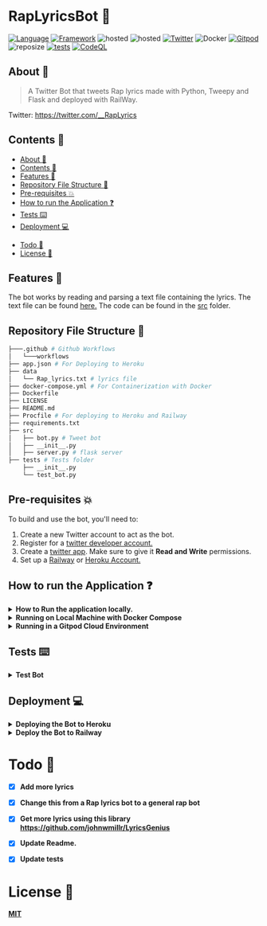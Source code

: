# RapLyricsBot :robot:

[![Language](https://img.shields.io/badge/Python-darkblue.svg?style=flat&logo=python&logoColor=white)](https://www.python.org)
[![Framework](https://img.shields.io/badge/Flask-darkgreen.svg?style=flat&logo=flask&logoColor=white)](https://github.com/Nneji123/Raplyricsbot)
![hosted](https://img.shields.io/badge/Railway-430098?style=flat&logo=railway&logoColor=white)
![hosted](https://img.shields.io/badge/Heroku-430098?style=flat&logo=heroku&logoColor=white)
[![Twitter](https://img.shields.io/badge/Twitter-blue.svg?style=flat&logo=twitter&logoColor=white)](https://twitter.com/__RapLyricsBot)
![Docker](https://img.shields.io/badge/Docker-blue?style=flat&logo=docker&logoColor=white)
[![Gitpod](https://img.shields.io/badge/Gitpod-orange?style=flat&logo=gitpod&logoColor=white)](https://gitpod.io/#https://github.com/Nneji123/RapLyricsBot)
![reposize](https://img.shields.io/github/repo-size/Nneji123/RapLyricsBot)
[![tests](https://github.com/Nneji123/RapLyricsBot/actions/workflows/test.yml/badge.svg)](https://github.com/Nneji123/RapLyricsBot/actions/workflows/test.yml)
[![CodeQL](https://github.com/Nneji123/RapLyricsBot/actions/workflows/codeql.yml/badge.svg)](https://github.com/Nneji123/RapLyricsBot/actions/workflows/codeql.yml)



## About :speech_balloon:
>A Twitter Bot that tweets Rap lyrics made with Python, Tweepy and Flask and deployed with RailWay.

Twitter: https://twitter.com/__RapLyrics




## Contents :page_with_curl:
  * [About :speech_balloon:](#about--speech-balloon-)
  * [Contents :page_with_curl:](#contents--page-with-curl-)
  * [Features :star2:](#features--star2-)
  * [Repository File Structure :file_folder:](#repository-file-structure--file-folder-)
  * [Pre-requisites :boom:](#pre-requisites--boom-)
  * [How to run the Application :question:](#how-to-run-the-application--question-)
  * [Tests :keyboard:](#tests--keyboard-)
  * [Deployment :computer:](#deployment--computer-)
- [Todo :bookmark_tabs:](#todo--bookmark-tabs-)
- [License :page_with_curl:](#license--page-with-curl-)



## Features :star2:
The bot works by reading and parsing a text file containing the lyrics. The text file can be found [here.](https://github.com/Nneji123/Raplyricsbot/data/Rap_lyrics.txt) The code can be found in the [src](https://github.com/Nneji123/Raplyricsbot/src) folder.



## Repository File Structure :file_folder:
```bash
├───.github # Github Workflows
│   └───workflows
├── app.json # For Deploying to Heroku
├── data
│   └── Rap_lyrics.txt # lyrics file
├── docker-compose.yml # For Containerization with Docker
├── Dockerfile
├── LICENSE 
├── README.md
├── Procfile # For deploying to Heroku and Railway
├── requirements.txt
├── src
│   ├── bot.py # Tweet bot
│   ├── __init__.py
│   ├── server.py # flask server
├── tests # Tests folder
    ├── __init__.py
    └── test_bot.py

```

## Pre-requisites :boom:

To build and use the bot, you'll need to:
 
 1. Create a new Twitter account to act as the bot.
 2. Register for a [twitter developer account.](https://developer.twitter.com/en)  
 3. Create a [twitter app](https://developer.twitter.com/en/portal/projects-and-apps). Make sure to give it **Read and Write** permissions.
 4. Set up a [Railway](https://railway.app/) or [Heroku Account.](https://heroku.com)

 


## How to run the Application :question:
<details>
    <summary><b>How to Run the application locally.<b></summary>


To make your own bot follow these steps:

1. Clone this repository on your local machine
2. Create a virtual environment in your project's root directory: `python3 -m venv environment && source environment/bin/activate`
3. Install the required libraries using pip: `pip install -r requirements.txt`
4. Create a file called `.env` in the root directory of your project. Put your twitter App keys there (and any other keys required for scraping data if needed). 
    * THIS IS JUST FOR TESTING. Once everything is tested and ready to deploy, you'll move these to environment variables.
    * ADD THIS FILE(`.env`) TO THE .gitignore so you're not putting your api keys publicly on github!
```
ACCESS_TOKEN=<YOUR_ACCESS_TOKEN_HERE>
ACCESS_TOKEN_SECRET=<YOUR_ACCESS_TOKEN_SECRET_HERE>
CONSUMER_KEY=<YOUR_CONSUMER_KEY_HERE>
CONSUMER_SECRET=<YOUR_CONSUMER_SECRET_HERE>
```
1. Make changes in the logic of the bot by modyifing `src/bot.py`
2. Test your changes locally by running `python src/bot.py` from the root directory of your project

</details>


<details> 
  <summary><b>Running on Local Machine with Docker Compose</b></summary>

**You can also run the application in a docker container using docker compose(if you have it installed)**

1. Clone the repository:
```bash
git clone https://github.com/Nneji123/RapLyricsBot.git
```

2. Change the directory:
```
cd RapLyricsBot
```

3. Edit the `.envexample` file and store your keys there.


4. Run the docker compose command
```docker
docker compose up -d --build 
```
And then the lyrics should be tweeted.
</details>


<details> 
  <summary><b>Running in a Gitpod Cloud Environment</b></summary>


**Click the button below to start a new development environment:**

[![Open in Gitpod](https://gitpod.io/button/open-in-gitpod.svg)](https://gitpod.io/#https://github.com/Nneji123/RapLyricsBot)
</details>

## Tests :keyboard:
<details> 
  <summary><b>Test Bot</b></summary>

To test the API functions do the following:
1. Clone the repository:
```
git clone https://github.com/Nneji123/RapLyricsBot.git
```
2. Change the working directory and install the requirements and pytest:
```
cd Raplyricsbot
pip install -r requirements.txt
```
3. Move to the tests folder and run the tests
```
pip install pytest
pytest tests
```
</details>

## Deployment :computer:

<details> 
  <summary><b>Deploying the Bot to Heroku</b></summary>

Click the button below to deploy the application.

[![Deploy](https://www.herokucdn.com/deploy/button.png)](https://heroku.com/deploy)



</details>

<details>
    <summary><b>Deploy the Bot to Railway<b></summary>
Click the button below to deploy the bot to railway

[![Deploy on Railway](https://railway.app/button.svg)](https://railway.app/new/template/k_WXDI?referralCode=ZYOf2M)

</details>


# Todo :bookmark_tabs:
- [x] Add more lyrics
- [x] Change this from a Rap lyrics bot to a general rap bot
- [x] Get more lyrics using this library https://github.com/johnwmillr/LyricsGenius
- [x] Update Readme.
- [x] Update tests


# License :page_with_curl:
[MIT](https://github.com/Nneji123/RapLyricsBot/LICENSE.md)









